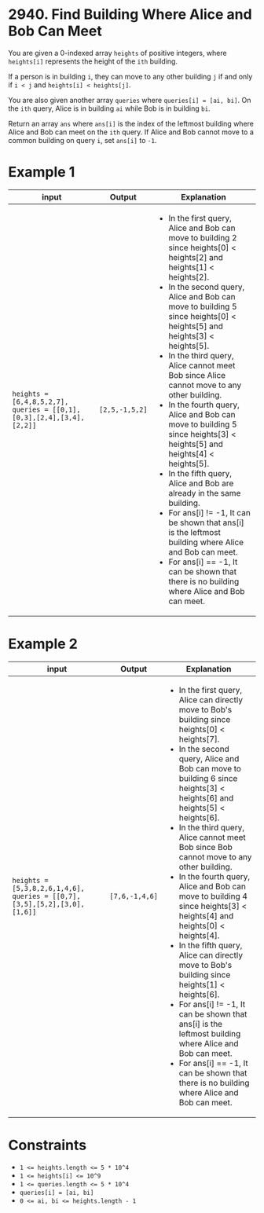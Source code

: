# 2940. Find Building Where Alice and Bob Can Meet

You are given a 0-indexed array `heights` of positive integers, where `heights[i]` represents the height of the `ith` building.

If a person is in building `i`, they can move to any other building `j` if and only if `i < j` and `heights[i] < heights[j]`.

You are also given another array `queries` where `queries[i] = [ai, bi]`. On the `ith` query, Alice is in building `ai` while Bob is in building `bi`.

Return an array `ans` where `ans[i]` is the index of the leftmost building where Alice and Bob can meet on the `ith` query. If Alice and Bob cannot move to a common building on query `i`, set `ans[i]` to `-1`.

# Example 1

| input                                                                | Output         | Explanation                                                                                                                                                                                                                                                                                                                                                                                                                                                                                                                                                                                                                                                                                                                                                                                 |
|----------------------------------------------------------------------|----------------|---------------------------------------------------------------------------------------------------------------------------------------------------------------------------------------------------------------------------------------------------------------------------------------------------------------------------------------------------------------------------------------------------------------------------------------------------------------------------------------------------------------------------------------------------------------------------------------------------------------------------------------------------------------------------------------------------------------------------------------------------------------------------------------------|
| `heights = [6,4,8,5,2,7], queries = [[0,1],[0,3],[2,4],[3,4],[2,2]]` | `[2,5,-1,5,2]` | <ul><li>In the first query, Alice and Bob can move to building 2 since heights[0] < heights[2] and heights[1] < heights[2].</li><li>In the second query, Alice and Bob can move to building 5 since heights[0] < heights[5] and heights[3] < heights[5].</li><li>In the third query, Alice cannot meet Bob since Alice cannot move to any other building.</li><li>In the fourth query, Alice and Bob can move to building 5 since heights[3] < heights[5] and heights[4] < heights[5].</li><li>In the fifth query, Alice and Bob are already in the same building.</li><li>For ans[i] != -1, It can be shown that ans[i] is the leftmost building where Alice and Bob can meet.</li><li>For ans[i] == -1, It can be shown that there is no building where Alice and Bob can meet.</li></ul> |

# Example 2

| input                                                                    | Output         | Explanation                                                                                                                                                                                                                                                                                                                                                                                                                                                                                                                                                                                                                                                                                                                                                                                 |
|--------------------------------------------------------------------------|----------------|---------------------------------------------------------------------------------------------------------------------------------------------------------------------------------------------------------------------------------------------------------------------------------------------------------------------------------------------------------------------------------------------------------------------------------------------------------------------------------------------------------------------------------------------------------------------------------------------------------------------------------------------------------------------------------------------------------------------------------------------------------------------------------------------|
| `heights = [5,3,8,2,6,1,4,6], queries = [[0,7],[3,5],[5,2],[3,0],[1,6]]` | `[7,6,-1,4,6]` | <ul><li>In the first query, Alice can directly move to Bob's building since heights[0] < heights[7].</li><li>In the second query, Alice and Bob can move to building 6 since heights[3] < heights[6] and heights[5] < heights[6].</li><li>In the third query, Alice cannot meet Bob since Bob cannot move to any other building.</li><li>In the fourth query, Alice and Bob can move to building 4 since heights[3] < heights[4] and heights[0] < heights[4].</li><li>In the fifth query, Alice can directly move to Bob's building since heights[1] < heights[6].</li><li>For ans[i] != -1, It can be shown that ans[i] is the leftmost building where Alice and Bob can meet.</li><li>For ans[i] == -1, It can be shown that there is no building where Alice and Bob can meet.</li></ul> |

# Constraints

- `1 <= heights.length <= 5 * 10^4`
- `1 <= heights[i] <= 10^9`
- `1 <= queries.length <= 5 * 10^4`
- `queries[i] = [ai, bi]`
- `0 <= ai, bi <= heights.length - 1`